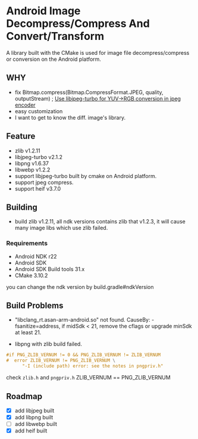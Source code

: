 # Android Image Decompress/Compress And Convert/Transform

A library built with the CMake is used for image file decompress/compress or conversion on the Android platform.

## WHY

* fix Bitmap.compress(Bitmap.CompressFormat.JPEG, quality, outputStream)
  ; [Use libjpeg-turbo for YUV->RGB conversion in jpeg encoder](https://github.com/google/skia/commit/c7d01d3e1d3621907c27b283fb7f8b6e177c629d)
* easy customization
* I want to get to know the diff. image's library.

## Feature

* zlib v1.2.11
* libjpeg-turbo v2.1.2
* libpng v1.6.37
* libwebp v1.2.2
* support libjpeg-turbo built by cmake on Android platform.
* support jpeg compress.
* support heif v3.7.0

## Building

* build zlib v1.2.11, all ndk versions contains zlib that v1.2.3, it will cause many image libs
  which use zlib failed.

### Requirements

- Android NDK r22
- Android SDK
- Android SDK Build tools 31.x
- CMake 3.10.2

you can change the ndk version by build.gradle#ndkVersion

## Build Problems

* "libclang_rt.asan-arm-android.so" not found. CauseBy: -fsanitize=address, if midSdk < 21, remove
  the cflags or upgrade minSdk at least 21.

* libpng with zlib build failed.

```c
#if PNG_ZLIB_VERNUM != 0 && PNG_ZLIB_VERNUM != ZLIB_VERNUM
#  error ZLIB_VERNUM != PNG_ZLIB_VERNUM \
      "-I (include path) error: see the notes in pngpriv.h"
```

check `zlib.h` and `pngpriv.h` ZLIB_VERNUM == PNG_ZLIB_VERNUM

## Roadmap

- [x] add libjpeg built
- [x] add libpng built
- [ ] add libwebp built
- [x] add heif built
